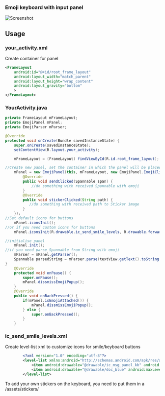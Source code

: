 ### Emoji keyboard with input panel
![Screenshot](https://github.com/frontiertsymbal/emoji_keyboard/blob/master/EmojiKeyboard.png)
## Usage
### your_activity.xml
Create container for panel
``` xml
<FrameLayout
    android:id="@+id/root_frame_layout"
    android:layout_width="match_parent"
    android:layout_height="wrap_content"
    android:layout_gravity="bottom"
    >
</FrameLayout>
```
### YourActivity.java
``` java
private FrameLayout mFrameLayout;
private EmojiPanel mPanel;
private EmojiParser mParser;

@Override
protected void onCreate(Bundle savedInstanceState) {
	super.onCreate(savedInstanceState);
    setContentView(R.layout.your_activity);

    mFrameLayout = (FrameLayout) findViewById(R.id.root_frame_layout);

//Create new panel, set the container in which the panel will be placed and set ClickCallback to receive Spanned string with emoji and path to sticker image.
    mPanel = new EmojiPanel(this, mFrameLayout, new EmojiPanel.EmojiClickCallback() {
        @Override
        public void sendClicked(Spannable span) {
            //do something with received Spannable with emoji
        }
        @Override
        public void stickerClicked(String path) {
           //do something with received path to Sticker image
        }
    });
//Set default icons for buttons
    mPanel.iconsInit();
//or if you need custom icons for buttons
    mPanel.iconsInit(R.drawable.ic_send_smile_levels, R.drawable.forward_blue);

//initialise panel                                            
    mPanel.init();
//if you need parse Spannable from String with emoji
    mParser = mPanel.getParser();
    Spannable parsedString = mParser.parse(textView.getText().toString());
}
    @Override
    protected void onPause() {
        super.onPause();
        mPanel.dissmissEmojiPopup();
    }
    @Override
    public void onBackPressed() {
        if(mPanel.isEmojiAttached()) {
            mPanel.dissmissEmojiPopup();
        } else {
            super.onBackPressed();
        }
    }
```
### ic_send_smile_levels.xml
Create level-list xml to customize icons for smile/keyboard buttons
``` xml
		<?xml version="1.0" encoding="utf-8"?>
		<level-list xmlns:android="http://schemas.android.com/apk/res/android">
		    <item android:drawable="@drawable/ic_msg_panel_kb" android:maxLevel="0"/>
		    <item android:drawable="@drawable/doc_blue" android:maxLevel="1"/>
		</level-list>
```
To add your own stickers on the keyboard, you need to put them in a /assets/stickers/
